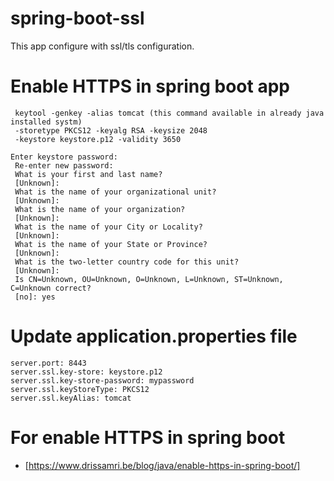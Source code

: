 # spring-boot-ssl
This app configure with ssl/tls configuration.

# Enable HTTPS in spring boot app
     keytool -genkey -alias tomcat (this command available in already java installed systm)
     -storetype PKCS12 -keyalg RSA -keysize 2048
     -keystore keystore.p12 -validity 3650

    Enter keystore password:
     Re-enter new password:
     What is your first and last name?
     [Unknown]:
     What is the name of your organizational unit?
     [Unknown]:
     What is the name of your organization?
     [Unknown]:
     What is the name of your City or Locality?
     [Unknown]:
     What is the name of your State or Province?
     [Unknown]:
     What is the two-letter country code for this unit?
     [Unknown]:
     Is CN=Unknown, OU=Unknown, O=Unknown, L=Unknown, ST=Unknown, C=Unknown correct?
     [no]: yes
# Update application.properties file
    server.port: 8443
    server.ssl.key-store: keystore.p12
    server.ssl.key-store-password: mypassword
    server.ssl.keyStoreType: PKCS12
    server.ssl.keyAlias: tomcat
# For enable HTTPS in spring boot 
   * [https://www.drissamri.be/blog/java/enable-https-in-spring-boot/]
